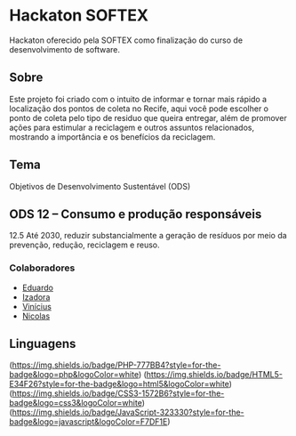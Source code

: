 # Hackaton SOFTEX
Hackaton oferecido pela SOFTEX como finalização do curso de desenvolvimento de software.

## Sobre
Este projeto foi criado com o intuito de informar e tornar mais rápido a localização dos pontos de coleta no Recife, aqui você pode escolher o ponto de coleta pelo tipo de residuo que queira entregar, além de promover ações para estimular a reciclagem e outros assuntos relacionados, mostrando a importância e os benefícios da reciclagem.

## Tema
Objetivos de Desenvolvimento Sustentável (ODS)

## ODS 12 – Consumo e produção responsáveis
12.5 Até 2030, reduzir substancialmente a geração de resíduos por meio da prevenção, redução, reciclagem e reuso.

### Colaboradores
- [Eduardo](https://github.com/EM180303) 
- [Izadora](https://github.com/izadora-oliveira)
- [Vinícius](https://github.com/viniciusFelipeS)
- [Nicolas](https://github.com/nicolasmonteiro)


## Linguagens
 (https://img.shields.io/badge/PHP-777BB4?style=for-the-badge&logo=php&logoColor=white)
 (https://img.shields.io/badge/HTML5-E34F26?style=for-the-badge&logo=html5&logoColor=white)
 (https://img.shields.io/badge/CSS3-1572B6?style=for-the-badge&logo=css3&logoColor=white)
 (https://img.shields.io/badge/JavaScript-323330?style=for-the-badge&logo=javascript&logoColor=F7DF1E)
